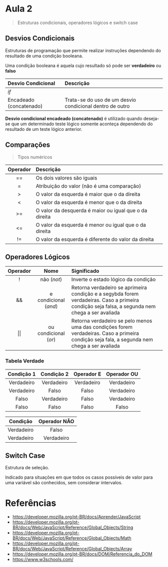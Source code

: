 # Aula 2

> Estruturas condicionais, operadores lógicos e switch case

## Desvios Condicionais

Estruturas de programação que permite realizar instruções dependendo do resultado de uma condição booleana.

Uma condição booleana é aquela cujo resultado só pode ser **verdadeiro** ou **falso**

| Desvio Condicional      | Descrição                                                |
| :---------------------- | :------------------------------------------------------- |
| _if_                    |                                                          |
| Encadeado (concatenado) | Trata-se do uso de um desvio condicional dentro de outro |

**Desvio condicional encadeado (concatenado)** é utilizado quando deseja-se que um determinado teste lógico somente aconteça dependendo do resultado de um teste lógico anterior.

## Comparações

> Tipos numéricos

|Operador|Descrição|
|:---:|:---|
|   ==    | Os dois valores são iguais                             |
|   =     | Atribuição do valor (não é uma comparação) |
|   >     | O valor da esquerda é maior que o da direita           |
|   <     | O valor da esquerda é menor que o da direita           |
|   >=    | O valor da desquerda é maior ou igual que o da direita |
|   <=    | O valor da esquerda é menor ou igual que o da direita  |
|   !=    | O valor da esquerda é diferente do valor da direita    |

## Operadores Lógicos

|Operador|Nome|Significado|
|:---:|:---:|:---| 
|!|não (*not*)|Inverte o estado lógico da condição|
|&&|e condicional (*and*)|Retorna verdadeiro se aprimeira condição e a segybda forem verdadeiras. Caso a primeira condição seja falsa, a segunda nem chega a ser avaliada|
|\|\||ou condicional (*or*)|Retorna verdadeiro se pelo menos uma das condições forem verdadeiras. Caso a primeira condição seja fala, a segunda nem chega a ser avaliada|

### Tabela Verdade

|Condição 1|Condição 2|Operador E|Operador OU|
|:---:|:---:|:---:|:---:|
|Verdadeiro|Verdadeiro|Verdadeiro|Verdadeiro|
|Verdadeiro|Falso|Falso|Verdadeiro|
|Falso|Verdadeiro|Falso|Verdadeiro|
|Falso|Falso|Falso|Falso|

|Condição|Operador NÃO|
|:---:|:---:|
|Verdadeiro|Falso|
|Verdadeiro|Verdadeiro|

## Switch Case

Estrutura de seleção.

Indicado para situações em que todos os casos possíveis de valor para uma variável são conhecidos, sem considerar intervalos.


# Referências

- https://developer.mozilla.org/pt-BR/docs/Aprender/JavaScript
- https://developer.mozilla.org/pt-BR/docs/Web/JavaScript/Reference/Global_Objects/String 
- https://developer.mozilla.org/pt-BR/docs/Web/JavaScript/Reference/Global_Objects/Math 
- https://developer.mozilla.org/pt-BR/docs/Web/JavaScript/Reference/Global_Objects/Array 
- https://developer.mozilla.org/pt-BR/docs/DOM/Referencia_do_DOM
- https://www.w3schools.com/

